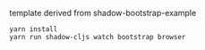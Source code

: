 template derived from shadow-bootstrap-example

```
yarn install
yarn run shadow-cljs watch bootstrap browser
```

